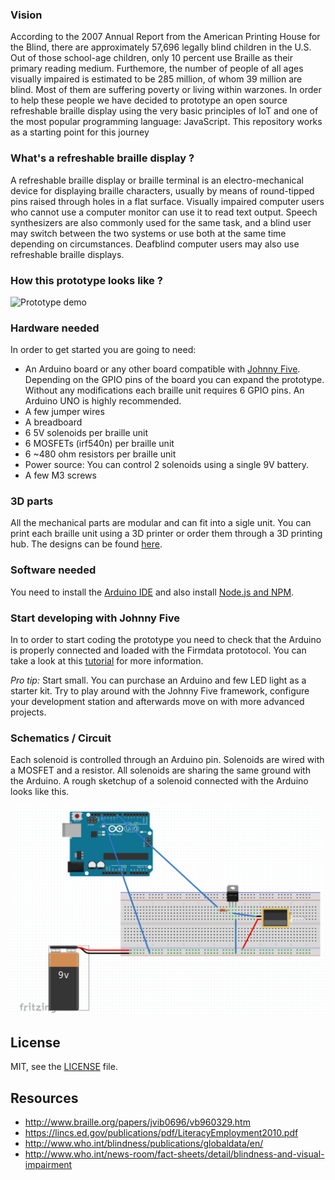 ### Vision
According to the 2007 Annual Report from the American Printing House for the Blind, there are approximately 57,696 legally blind children in the U.S. Out of those school-age children, only 10 percent use Braille as their primary reading medium.
Furthemore, the number of people of all ages visually impaired is estimated to be 285 million, of whom 39 million are blind. Most of them are suffering poverty or living within warzones.
In order to help these people we have decided to prototype an open source refreshable braille display using the very basic principles of IoT and one of the most popular programming language: JavaScript. This repository works as a starting point for this journey

### What's a refreshable braille display ?

A refreshable braille display or braille terminal is an electro-mechanical device for displaying braille characters, usually by means of round-tipped pins raised through holes in a flat surface. Visually impaired computer users who cannot use a computer monitor can use it to read text output. Speech synthesizers are also commonly used for the same task, and a blind user may switch between the two systems or use both at the same time depending on circumstances. Deafblind computer users may also use refreshable braille displays.

### How this prototype looks like ?
![Prototype demo](https://i.giphy.com/media/vNyjckQKWmfDuqWVyD/giphy.webp)

### Hardware needed
In order to get started you are going to need:
- An Arduino board or any other board compatible with [Johnny Five](http://johnny-five.io/platform-support/). Depending on the GPIO pins of the board you can expand the prototype. Without any modifications each braille unit requires 6 GPIO pins. An Arduino UNO is highly recommended.
- A few jumper wires
- A breadboard
- 6 5V solenoids per braille unit
- 6 MOSFETs (irf540n) per braille unit
- 6  ~480 ohm resistors per braille unit
- Power source: You can control 2 solenoids using a single 9V battery.
- A few M3 screws

### 3D parts
All the mechanical parts are modular and can fit into a sigle unit. You can print each braille unit using a 3D printer or order them through a 3D printing hub. The designs can be found [here](./3d_parts).

### Software needed
You need to install the [Arduino IDE](https://www.arduino.cc/en/Main/Software) and also install [Node.js and NPM](https://nodejs.org/en/download/).

### Start developing with Johnny Five
In to order to start coding the prototype you need to check that the Arduino is properly connected and loaded with the Firmdata prototocol. You can take a look at this [tutorial](https://www.pubnub.com/blog/2016-05-25-howcreate-a-smart-device-with-arduino-and-node-js-using-johnny-five/) for more information.

_Pro tip:_ Start small. You can purchase an Arduino and few LED light as a starter kit. Try to play around with the Johnny Five framework, configure your development station and afterwards move on with more advanced projects.

### Schematics / Circuit
Each solenoid is controlled through an Arduino pin. Solenoids are wired with a MOSFET and a resistor. All solenoids are sharing the same ground with the Arduino. A rough sketchup of a solenoid connected with the Arduino looks like this.

![Circuit](./schematics/braille_prototype.png)

## License
MIT, see the [LICENSE](./LICENSE.md) file.

## Resources
- http://www.braille.org/papers/jvib0696/vb960329.htm
- https://lincs.ed.gov/publications/pdf/LiteracyEmployment2010.pdf
- http://www.who.int/blindness/publications/globaldata/en/
- http://www.who.int/news-room/fact-sheets/detail/blindness-and-visual-impairment
